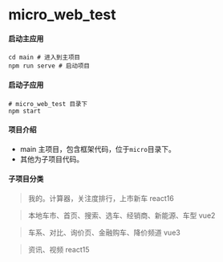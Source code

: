 # micro_web_test

#### 启动主应用
```shell script
cd main # 进入到主项目
npm run serve # 启动项目
```

#### 启动子应用
```shell script
# micro_web_test 目录下
npm start 
```

#### 项目介绍

- main 主项目，包含框架代码，位于`micro`目录下。
- 其他为子项目代码。 


#### 子项目分类
> 我的。计算器，关注度排行，上市新车 react16

> 本地车市、首页、搜索、选车、经销商、新能源、车型   vue2

> 车系、对比、询价页、金融购车、降价频道  vue3

> 资讯、视频  react15
